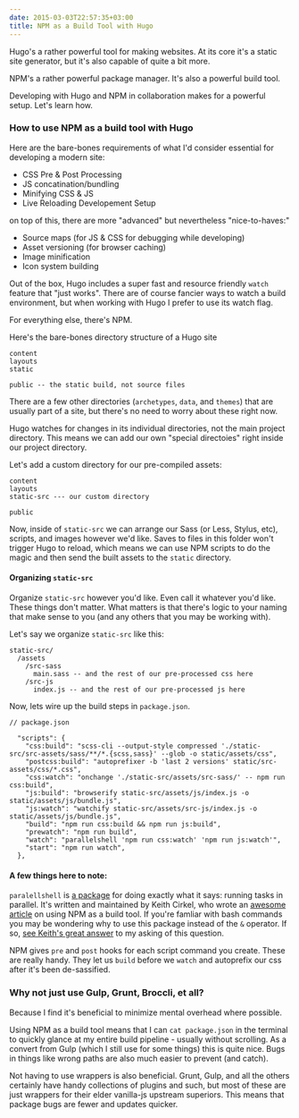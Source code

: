 ```yaml
---
date: 2015-03-03T22:57:35+03:00
title: NPM as a Build Tool with Hugo
---
```


Hugo's a rather powerful tool for making websites. At its core it's a static
site generator, but it's also capable of quite a bit more. 

NPM's a rather powerful package manager. It's also a powerful build
tool. 

Developing with Hugo and NPM in collaboration makes for a powerful setup. Let's
learn how.

<!--more-->

### How to use NPM as a build tool with Hugo

Here are the bare-bones requirements of what I'd consider essential for
developing a modern site:

- CSS Pre & Post Processing
- JS concatination/bundling
- Minifying CSS & JS
- Live Reloading Developement Setup

on top of this, there are more "advanced" but nevertheless "nice-to-haves:"

- Source maps (for JS & CSS for debugging while developing)
- Asset versioning (for browser caching)
- Image minification
- Icon system building

Out of the box, Hugo includes a super fast and resource friendly `watch` feature
that "just works". There are of course fancier ways to watch a build
environment, but when working with Hugo I prefer to use its watch flag. 

For everything else, there's NPM.

Here's the bare-bones directory structure of a Hugo site

```
content
layouts
static

public -- the static build, not source files
```

There are a few other directories (`archetypes`, `data`, and `themes`) that are
usually part of a site, but there's no need to worry about these right now. 

Hugo watches for changes in its individual directories, not the main project
directory. This means we can add our own "special directoies" right inside our
project directory. 

Let's add a custom directory for our pre-compiled assets:

```
content
layouts
static-src --- our custom directory

public
```

Now, inside of `static-src` we can arrange our Sass (or Less, Stylus, etc),
scripts, and images however we'd like. Saves to files in this folder won't
trigger Hugo to reload, which means we can use NPM scripts to do the magic and
then send the built assets to the `static` directory. 

#### Organizing `static-src`

Organize `static-src` however you'd like. Even call it whatever you'd like.
These things don't matter. What matters is that there's logic to your naming
that make sense to you (and any others that you may be working with).

Let's say we organize `static-src` like this: 

```
static-src/
  /assets
    /src-sass
      main.sass -- and the rest of our pre-processed css here
    /src-js
      index.js -- and the rest of our pre-processed js here
```

Now, lets wire up the build steps in `package.json`.

```
// package.json

  "scripts": {
    "css:build": "scss-cli --output-style compressed './static-src/src-assets/sass/**/*.{scss,sass}' --glob -o static/assets/css",
    "postcss:build": "autoprefixer -b 'last 2 versions' static/src-assets/css/*.css",
    "css:watch": "onchange './static-src/assets/src-sass/' -- npm run css:build",
    "js:build": "browserify static-src/assets/js/index.js -o static/assets/js/bundle.js",
    "js:watch": "watchify static-src/assets/src-js/index.js -o static/assets/js/bundle.js",
    "build": "npm run css:build && npm run js:build",
    "prewatch": "npm run build",
    "watch": "parallelshell 'npm run css:watch' 'npm run js:watch'",
    "start": "npm run watch",
  },
```

#### A few things here to note:

`paralellshell` is [a package](https://github.com/keithamus/parallelshell) for doing exactly what it says: running tasks in parallel. It's written and maintained by Keith Cirkel, who wrote an [awesome article](http://blog.keithcirkel.co.uk/how-to-use-npm-as-a-build-tool/) on using NPM as a build tool. If you're famliar with bash commands you may be wondering why to use this package instead of the `&` operator. If so, [see Keith's great answer](https://github.com/keithamus/parallelshell/issues/5) to my asking of this question.


NPM gives `pre` and `post` hooks for each script command you create. These are
really handy. They let us `build` before we `watch` and autoprefix our css after
it's been de-sassified. 




### Why not just use Gulp, Grunt, Broccli, et all? 

Because I find it's beneficial to minimize mental overhead where possible. 

Using NPM as a build tool means that I can `cat package.json` in the terminal to
quickly glance at my entire build pipeline - usually without scrolling. As
a convert from Gulp (which I still use for some things) this is quite nice. Bugs
in things like wrong paths are also much easier to prevent (and catch).

Not having to use wrappers is also beneficial. Grunt, Gulp, and all the others
certainly have handy collections of plugins and such, but most of these are just
wrappers for their elder vanilla-js upstream superiors. This means that package
bugs are fewer and updates quicker. 

